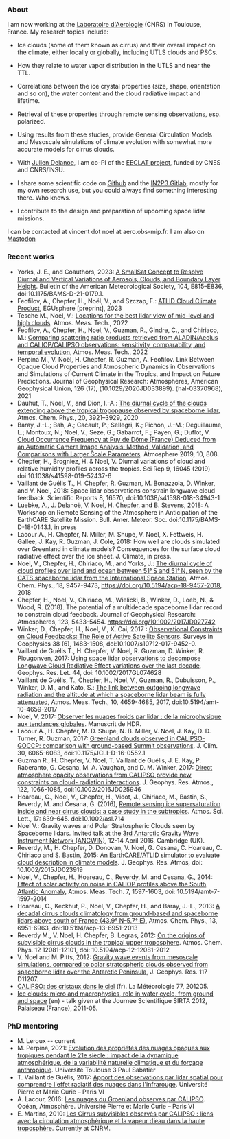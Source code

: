 ### About

I am now working at the [Laboratoire d'Aerologie](http://www.aero.obs-mip.fr) (CNRS) in Toulouse, France. My research topics include:

* Ice clouds (some of them known as cirrus) and their overall impact on the climate, either locally or globally, including UTLS clouds and PSCs.
* How they relate to water vapor distribution in the UTLS and near the TTL.
* Correlations between the ice crystal properties (size, shape, orientation and so on), the water content and the cloud radiative impact and lifetime.
* Retrieval of these properties through remote sensing observations, esp. polarized.
* Using results from these studies, provide General Circulation Models and Mesoscale simulations of climate evolution with somewhat more accurate models for cirrus clouds.

* With [Julien Delanoe](http://www.latmos.ipsl.fr/index.php/fr/annuaire/2015?task=view), I am co-PI of the [EECLAT project](http://eeclat.ipsl.jussieu.fr), funded by CNES and CNRS/INSU.
* I share some scientific code on [Github](https://github.com/vnoel) and the [IN2P3 Gitlab](https://gitlab.in2p3.fr/vincent.noel), mostly for my own research use, but you could always find something interesting there. Who knows.
* I contribute to the design and preparation of upcoming space lidar missions.

I can be contacted at vincent dot noel at aero.obs-mip.fr.
I am also on <a rel="me" href="https://pouet.chapril.org/@vnoel">Mastodon</a>
<link href="https://pouet.chapril.org/@vnoel" rel="me">


### Recent works

* Yorks, J. E., and Coauthors, 2023: [A SmallSat Concept to Resolve Diurnal and Vertical Variations of Aerosols, Clouds, and Boundary Layer Height](https://doi.org/10.1175/BAMS-D-21-0179.1). Bulletin of the American Meteorological Society, 104, E815–E836, doi:10.1175/BAMS-D-21-0179.1.
* Feofilov, A., Chepfer, H., Noël, V., and Szczap, F.: [ATLID Cloud Climate Product](https://doi.org/10.5194/egusphere-2022-1187), EGUsphere [preprint], 2023
* Tesche M., Noel, V.:  [Locations for the best lidar view of mid-level and high clouds](https://doi.org/10.5194/amt-2022-34). Atmos. Meas. Tech., 2022
* Feofilov, A., Chepfer, H., Noel, V., Guzman, R., Gindre, C., and Chiriaco, M.: [Comparing scattering ratio products retrieved from ALADIN/Aeolus and CALIOP/CALIPSO observations: sensitivity, comparability, and temporal evolution](https://doi.org/10.5194/amt-2021-96), Atmos. Meas. Tech., 2022
* Perpina M., V. Noël, H. Chepfer, R. Guzman, A. Feofilov. Link Between Opaque Cloud Properties and Atmospheric Dynamics in Observations and Simulations of Current Climate in the Tropics, and Impact on Future Predictions. Journal of Geophysical Research: Atmospheres, American Geophysical Union, 126 (17), ⟨10.1029/2020JD033899⟩. ⟨hal-03370968⟩, 2021
* Dauhut, T., Noel, V., and Dion, I.-A.: [The diurnal cycle of the clouds extending above the tropical tropopause observed by spaceborne lidar](https://doi.org/10.5194/acp-20-3921-2020), Atmos. Chem. Phys., 20, 3921–3929, 2020
* Baray, J.-L.; Bah, A.; Cacault, P.; Sellegri, K.; Pichon, J.-M.; Deguillaume, L.; Montoux, N.; Noel, V.; Seze, G.; Gabarrot, F.; Payen, G.; Duflot, V. [Cloud Occurrence Frequency at Puy de Dôme (France) Deduced from an Automatic Camera Image Analysis: Method, Validation, and Comparisons with Larger Scale Parameters](https://doi.org/10.3390/atmos10120808). Atmosphere 2019, 10, 808. 
* Chepfer, H., Brogniez, H. & Noel, V. Diurnal variations of cloud and relative humidity profiles across the tropics. Sci Rep 9, 16045 (2019) doi:10.1038/s41598-019-52437-6
* Vaillant de Guélis T., H. Chepfer, R. Guzman, M. Bonazzola, D. Winker, and V. Noel, 2018: Space lidar observations constrain longwave cloud feedback. Scientific Reports 8, 16570, doi:10.1038/s41598-018-34943-1
* Luebke, A., J. Delanoë, V. Noel, H. Chepfer, and B. Stevens, 2018: A Workshop on Remote Sensing of the Atmosphere in Anticipation of the EarthCARE Satellite Mission. Bull. Amer. Meteor. Soc. doi:10.1175/BAMS-D-18-0143.1, in press
* Lacour A., H. Chepfer, N. Miller, M. Shupe, V. Noel, X. Fettweis, H. Gallee, J. Kay, R. Guzman,  J. Cole, 2018: How well are clouds simulated over Greenland in climate models? Consequences for the surface cloud radiative effect over the ice sheet. J. Climate, in press.
* Noel, V., Chepfer, H., Chiriaco, M., and Yorks, J.: [The diurnal cycle of cloud profiles over land and ocean between 51° S and 51° N, seen by the CATS spaceborne lidar from the International Space Station](https://doi.org/10.5194/acp-18-9457-2018), Atmos. Chem. Phys., 18, 9457-9473, https://doi.org/10.5194/acp-18-9457-2018, 2018
* Chepfer, H., Noel, V., Chiriaco, M., Wielicki, B., Winker, D., Loeb, N., & Wood, R. (2018). The potential of a multidecade spaceborne lidar record to constrain cloud feedback. Journal of Geophysical Research: Atmospheres, 123, 5433–5454. https://doi.org/10.1002/2017JD027742
* Winker, D., Chepfer, H., Noel, V., X. Cai, 2017 : [Observational Constraints on Cloud Feedbacks: The Role of Active Satellite Sensors](https://doi.org/10.1007/s10712-017-9452-0). Surveys in Geophysics 38 (6), 1483-1508, doi:10.1007/s10712-017-9452-0.  
* Vaillant de Guélis T., H. Chepfer, V. Noel, R. Guzman, D. Winker, R. Plougonven, 2017: [Using space lidar observations to decompose Longwave Cloud Radiative Effect variations over the last decade](http://onlinelibrary.wiley.com/doi/10.1002/2017GL074628/abstract;jsessionid=89BA0B14C066CA6B021395D1D29BAF24.f03t03), Geophys. Res. Let. 44, doi: 10.1002/2017GL074628
* Vaillant de Guélis, T., Chepfer, H., Noel, V., Guzman, R., Dubuisson, P., Winker, D. M., and Kato, S.: [The link between outgoing longwave radiation and the altitude at which a spaceborne lidar beam is fully attenuated](https://doi.org/10.5194/amt-10-4659-2017), Atmos. Meas. Tech., 10, 4659-4685, 2017, doi:10.5194/amt-10-4659-2017
* Noel, V, 2017: [Observer les nuages froids par lidar : de la microphysique aux tendances globales](https://hal.archives-ouvertes.fr/tel-01831155). Manuscrit de HDR.
* Lacour A., H. Chepfer, M. D. Shupe, N. B. Miller, V. Noel, J. Kay, D. D. Turner, R. Guzman, 2017: [Greenland clouds observed in CALIPSO-GOCCP: comparison with ground-based Summit observations](https://doi.org/10.1175/JCLI-D-16-0552.1). J. Clim. 30, 6065-6083, doi:10.1175/JCLI-D-16-0552.1 
* Guzman R., H. Chepfer, V. Noel, T. Vaillant de Guélis, J. E. Kay, P. Raberanto, G. Cesana, M. A. Vaughan, and D. M. Winker, 2017: [Direct atmosphere opacity observations from CALIPSO provide new constraints on cloud- radiation interactions](http://onlinelibrary.wiley.com/doi/10.1002/2016JD025946/abstract). J. Geophys. Res. Atmos., 122, 1066-1085, doi:10.1002/2016JD025946
* Hoareau, C., Noel, V., Chepfer, H., Vidot, J., Chiriaco, M., Bastin, S., Reverdy, M. and Cesana, G. (2016), [Remote sensing ice supersaturation inside and near cirrus clouds: a case study in the subtropics](http://onlinelibrary.wiley.com/doi/10.1002/asl.714/abstract). Atmos. Sci. Lett., 17: 639–645. doi:10.1002/asl.714
* Noel V.: Gravity waves and Polar Stratospheric Clouds seen by Spaceborne lidars. Invited talk at the [3rd Antarctic Gravity Wave Instrument Network (ANGWIN)](https://www.bas.ac.uk/event/3rd-international-antarctic-gravity-wave-instrument-network-angwin-science-workshop/), 12-14 April 2016, Cambridge (UK).
* Reverdy, M., H. Chepfer, D. Donovan, V. Noel, G. Cesana, C. Hoareau, C. Chiriaco and S. Bastin, 2015: [An EarthCARE/ATLID simulator to evaluate cloud description in climate models](http://onlinelibrary.wiley.com/doi/10.1002/2015JD023919/abstract). J. Geophys. Res. Atmos, doi: 10.1002/2015JD023919
* Noel, V., Chepfer, H., Hoareau, C., Reverdy, M. and Cesana, G., 2014: [Effect of solar activity on noise in CALIOP profiles above the South Atlantic Anomaly](http://www.atmos-meas-tech.net/7/1597/2014/amt-7-1597-2014.html), Atmos. Meas. Tech. 7, 1597-1603, doi: 10.5194/amt-7-1597-2014
* Hoareau, C., Keckhut, P., Noel, V., Chepfer, H., and Baray, J.-L., 2013: [A decadal cirrus clouds climatology from ground-based and spaceborne lidars above south of France (43.9° N–5.7° E)](http://www.atmos-chem-phys.net/13/6951/2013/acp-13-6951-2013.html), Atmos. Chem. Phys., 13, 6951-6963, doi:10.5194/acp-13-6951-2013
* Reverdy M., V. Noel, H. Chepfer, B. Legras, 2012: [On the origins of subvisible cirrus clouds in the tropical upper troposphere](http://www.atmos-chem-phys.net/12/12081/2012/acp-12-12081-2012.html). Atmos. Chem. Phys. 12 12081-12101, doi: 10.5194/acp-12-12081-2012
* V. Noel and M. Pitts, 2012: [Gravity wave events from mesoscale simulations, compared to polar stratospheric clouds observed from spaceborne lidar over the Antarctic Peninsula](http://www.agu.org/pubs/crossref/2012/2011JD017318.shtml), J. Geophys. Res. 117 D11207.
* [CALIPSO: des cristaux dans le ciel](http://www.lmd.polytechnique.fr/~noel/Files/Noel2012LaMeteo.pdf) (fr). La Météorologie 77, 201205.
* [Ice clouds: micro and macrophysics, role in water cycle, from ground and space](http://www.lmd.polytechnique.fr/~noel/talks/Noel_JSS2012.pdf) (en) - talk given at the Journee Scientifique SIRTA 2012, Palaiseau (France), 2011-05.


### PhD mentoring

* M. Leroux -- current
* M. Perpina, 2021: [Evolution des propriétés des nuages opaques aux tropiques pendant le 21e siècle : impact de la dynamique atmosphérique, de la variabilité naturelle climatique et du forçage anthropique](https://theses.hal.science/tel-03602669v1). Université Toulouse 3 Paul Sabatier
* T. Vaillant de Guélis, 2017: [Apport des observations par lidar spatial pour comprendre l'effet radiatif des nuages dans l'infrarouge](https://tel.archives-ouvertes.fr/tel-01760630). Université Pierre et Marie Curie – Paris VI
* A. Lacour, 2016: [Les nuages du Groenland observes par CALIPSO](https://tel.archives-ouvertes.fr/tel-01506120v2/). Océan, Atmosphère. Université Pierre et Marie Curie – Paris VI 
* E. Martins, 2010: [Les Cirrus subvisibles observés par CALIPSO : liens avec la circulation atmosphérique et la vapeur d’eau dans la haute troposphère](http://www.lmd.polytechnique.fr/~intro/Files/2010-These_Martins.pdf). Currently at CNRM.
